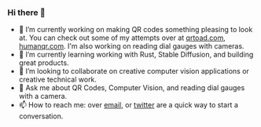### Hi there 👋

<!--
**legut2/legut2** is a ✨ _special_ ✨ repository because its `README.md` (this file) appears on your GitHub profile.

Here are some ideas to get you started:

- 🔭 I’m currently working on ...
- 🌱 I’m currently learning working with Rust, Stable Diffusion, and building great products.
- 👯 I’m looking to collaborate on creative computer vision applications that further my learning goals.
- 🤔 I’m looking for help with introductions to people in San Francisco.
- 💬 Ask me about QR Codes, Computer Vision, and reading dial gauges.
- 📫 How to reach me: over email, or twitter are a quick way to reach me and start a conversation.
- 😄 Pronouns: ...
- ⚡ Fun fact: ...
-->
- 🔭 I’m currently working on making QR codes something pleasing to look at. You can check out some of my attempts over at [qrtoad.com](https://qrtoad.com), [humanqr.com](https://humanqr.com). I'm also working on reading dial gauges with cameras.
- 🌱 I’m currently learning working with Rust, Stable Diffusion, and building great products.
- 👯 I’m looking to collaborate on creative computer vision applications or creative technical work.
- 💬 Ask me about QR Codes, Computer Vision, and reading dial gauges with a camera.
- 📫 How to reach me: over [email](mailto:daniel@devmandan.com), or [twitter](https://twitter.com/Dev_Man_Dan) are a quick way to start a conversation.
